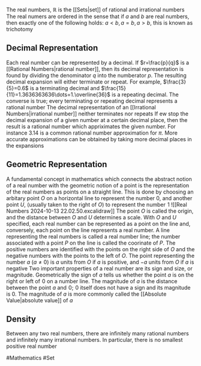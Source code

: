 The real numbers, $\mathbb{R}$ is the [[Sets|set]] of rational and irrational numbers
The real numers are ordered in the sense that if $a$ and $b$ are real numbers, then exactly one of the following holds: $a<b,a=b,a>b$, this is known as trichotomy
## Decimal Representation
Each real number can be represented by a decimal. If $r=\frac{p}{q}$ is a [[Rational Numbers|rational number]], then its decimal representation is found by dividing the denominator $q$ into the numberator $p$. The resulting decimal expansion will either terminate or repeat. For example, $\frac{3}{5}=0.6$ is a terminating decimal and $\frac{15}{11}=1.3636363636\dots=1.\overline{36}$ is a repeating decimal. The converse is true; every terminating or repeating decimal represents a rational number
The decimal representation of an [[Irrational Numbers|irrational number]] neither terminates nor repeats
If ew stop the decimal expansion of a given number at a certain decimal place, then the result is a rational number which appriximates the given number. For instance $3.14$ is a common rational number approximation for $\pi$. More accurate approximations can be obtained by taking more decimal places in the expansions
## Geometric Representation
A fundamental concept in mathematics which connects the abstract notion of a real number with the geometric notion of a point is the representation of the real numbers as points on a straight line. This is done by choosing an arbitary point $O$ on a horizontal line to represent the number $0$, and another point $U$, (usually taken to the right of $O$) to represent the number $\hspace{0pt}1$
![[Real Numbers 2024-10-13 22.02.50.excalidraw]]
The point $O$ is called the origin, and the distance between $O$ and $U$ determines a scale. With $O$ and $U$ specified, each real number can be represented as a point on the line and, conversely, each point on the line represents a real number. A line representing the real numbers is called a real number line; the number associated with a point $P$ on the line is called the coorinate of $P$. The positive numbers are identified with the points on the right side of $O$ and the negative numbers with the points to the left of $O$. The point representing the number $a$ ($a\neq 0$) is $a$ units from $O$ if $a$ is positive, and $-a$ units from $O$ if $a$ is negative
Two important properties of a real number are its sign and size, or magnitude. Geometrically the sign of $a$ tells us whether the point $a$ is on the right or left of $\hspace{0pt}0$ on a number line. The magnitude of $a$ is the distance between the point $a$ and $\hspace{0pt}0$; $\hspace{0pt}0$ itself does not have a sign and its magnitude is $0$. The magnitude of $a$ is more commonly called the [[Absolute Value|absolute value]] of $a$
## Density
Between any two real numbers, there are infinitely many rational numbers and infinitely many irrational numbers. In particular, there is no smallest positive real number

#Mathematics #Set